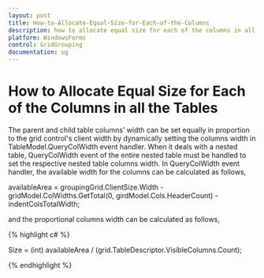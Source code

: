 ```yaml
---
layout: post
title: How-to-Allocate-Equal-Size-for-Each-of-the-Columns
description: how to allocate equal size for each of the columns in all the tables
platform: WindowsForms
control: GridGrouping
documentation: ug
---
```


# How to Allocate Equal Size for Each of the Columns in all the Tables

The parent and child table columns’ width can be set equally in proportion to the grid control's client width by dynamically setting the columns width in TableModel.QueryColWidth event handler. When it deals with a nested table, QueryColWidth event of the entire nested table must be handled to set the respective nested table columns width. In QueryColWidth event handler, the available width for the columns can be calculated as follows,

availableArea = groupingGrid.ClientSize.Width - gridModel.ColWidths.GetTotal(0, girdModel.Cols.HeaderCount) - indentColsTotalWidth;

and the proportional columns width can be calculated as follows,

{% highlight c# %}

Size = (int) availableArea / (grid.TableDescriptor.VisibleColumns.Count);

{% endhighlight %}